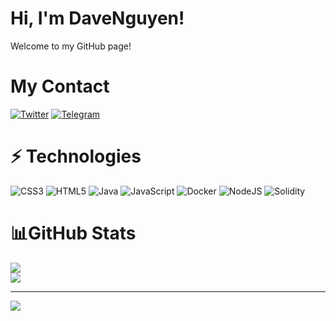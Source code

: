 # Hi, I'm DaveNguyen!
Welcome to my GitHub page!

# My Contact 
[![Twitter](https://img.shields.io/badge/Twitter-%231DA1F2.svg?logo=Twitter&logoColor=white)](https://twitter.com/https://x.com/davenguyencrp) 
[![Telegram](https://img.shields.io/badge/Telegram-%2326A5E4.svg?logo=Telegram&logoColor=white)](https://t.me/devnguyencrp)

# ⚡ Technologies 
![CSS3](https://img.shields.io/badge/css3-%231572B6.svg?style=for-the-badge&logo=css3&logoColor=white) ![HTML5](https://img.shields.io/badge/html5-%23E34F26.svg?style=for-the-badge&logo=html5&logoColor=white) ![Java](https://img.shields.io/badge/java-%23ED8B00.svg?style=for-the-badge&logo=java&logoColor=white) ![JavaScript](https://img.shields.io/badge/javascript-%23323330.svg?style=for-the-badge&logo=javascript&logoColor=%23F7DF1E) ![Docker](https://img.shields.io/badge/docker-%230db7ed.svg?style=for-the-badge&logo=docker&logoColor=white) ![NodeJS](https://img.shields.io/badge/node.js-6DA55F?style=for-the-badge&logo=node.js&logoColor=white) ![Solidity](https://img.shields.io/badge/Solidity-%23363636.svg?style=for-the-badge&logo=solidity&logoColor=white)
# 📊GitHub Stats 
![](https://github-readme-stats.vercel.app/api?username=DaveNguyen2608&theme=radical&hide_border=false&include_all_commits=false&count_private=false)<br/>
![](https://github-readme-stats.vercel.app/api/top-langs/?username=DaveNguyen2608&theme=radical&hide_border=false&include_all_commits=false&count_private=false&layout=compact)

---
[![](https://visitcount.itsvg.in/api?id=DaveNguyen2608&icon=0&color=0)](https://visitcount.itsvg.in)
